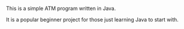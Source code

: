 This is a simple ATM program written in Java. 

It is a popular beginner project for those just learning Java to start with.